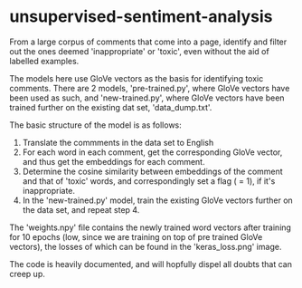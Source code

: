 # unsupervised-sentiment-analysis

From a large corpus of comments that come into a page, identify and filter out the ones deemed 'inappropriate' or 'toxic', even without the aid of labelled examples.

The models here use GloVe vectors as the basis for identifying toxic comments. There are 2 models, 'pre-trained.py', where GloVe vectors have been used as such, and 'new-trained.py', where GloVe vectors have been trained further on the existing dat set, 'data_dump.txt'. 

The basic structure of the model is as follows:
 1) Translate the commments in the data set to English
 2) For each word in each comment, get the corresponding GloVe vector, and thus get the embeddings for each comment.
 3) Determine the cosine similarity between embeddings of the comment and that of 'toxic' words, and correspondingly set a flag ( = 1), if     it's inappropriate.
 4) In the 'new-trained.py' model, train the existing GloVe vectors further on the data set, and repeat step 4.

The 'weights.npy' file contains the newly trained word vectors after training for 10 epochs (low, since we are training on top of pre trained GloVe vectors), the losses of which can be found in the 'keras_loss.png' image.

The code is heavily documented, and will hopfully dispel all doubts that can creep up.

